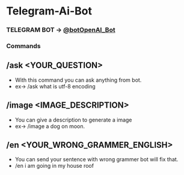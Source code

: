 # Telegram-Ai-Bot

### TELEGRAM BOT -> [@botOpenAI_Bot](https://t.me/botOpenAI_Bot)

### Commands 

## /ask <YOUR_QUESTION>
- With this command you can ask anything from bot.
- ex-> /ask what is utf-8 encoding


## /image <IMAGE_DESCRIPTION>
 - You can give a description to generate a image
 - ex-> /image a dog on moon.

## /en <YOUR_WRONG_GRAMMER_ENGLISH>
 - You can send your sentence with wrong grammer bot will fix that.
 - /en i am going in my house roof
